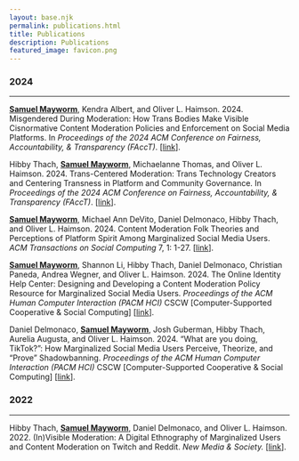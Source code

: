 ```yaml
---
layout: base.njk
permalink: publications.html
title: Publications
description: Publications
featured_image: favicon.png
---
```


### 2024
---
<b><u>Samuel Mayworm</u></b>, Kendra Albert, and Oliver L. Haimson. 2024. Misgendered During Moderation: How Trans Bodies Make Visible Cisnormative Content Moderation Policies and Enforcement on Social Media Platforms. In <i>Proceedings of the 2024 ACM Conference on Fairness, Accountability, & Transparency (FAccT)</i>. [<a href="https://doi.org/10.1145/3630106.3658907" target="_blank">link</a>].

Hibby Thach, <b><u>Samuel Mayworm</u></b>, Michaelanne Thomas, and Oliver L. Haimson. 2024. Trans-Centered Moderation: Trans Technology Creators and Centering Transness in Platform and Community Governance. In <i>Proceedings of the 2024 ACM Conference on Fairness, Accountability, & Transparency (FAccT)</i>. [<a href="https://doi.org/10.1145/3630106.3658909" target="_blank">link</a>].

<b><u>Samuel Mayworm</u></b>, Michael Ann DeVito, Daniel Delmonaco, Hibby Thach, and Oliver L. Haimson. 2024. Content Moderation Folk Theories and Perceptions of Platform Spirit Among Marginalized Social Media Users. <i>ACM Transactions on Social Computing</i> 7, 1: 1-27. [<a href="https://doi.org/10.1145/3632741" target="_blank">link</a>].

<b><u>Samuel Mayworm</u></b>, Shannon Li, Hibby Thach, Daniel Delmonaco, Christian Paneda, Andrea Wegner, and Oliver L. Haimson. 2024. The Online Identity Help Center: Designing and Developing a Content Moderation Policy Resource for Marginalized Social Media Users. <i>Proceedings of the ACM Human Computer Interaction (PACM HCI)</i> CSCW [Computer-Supported Cooperative & Social Computing] [<a href="https://doi.org/10.1145/3637406" target="_blank">link</a>].

Daniel Delmonaco, <b><u>Samuel Mayworm</u></b>, Josh Guberman, Hibby Thach, Aurelia Augusta, and Oliver L. Haimson. 2024. “What are you doing, TikTok?”: How Marginalized Social Media Users Perceive, Theorize, and “Prove” Shadowbanning. <i>Proceedings of the ACM Human Computer Interaction (PACM HCI)</i> CSCW [Computer-Supported Cooperative & Social Computing] [<a href="https://doi.org/10.1145/3637431" target="_blank">link</a>].

### 2022
---
Hibby Thach, <b><u>Samuel Mayworm</u></b>, Daniel Delmonaco, and Oliver L. Haimson. 2022. (In)Visible Moderation: A Digital Ethnography of Marginalized Users and Content Moderation on Twitch and Reddit. <i>New Media & Society.</i> [<a href="https://doi.org/10.1177/14614448221109804" target="_blank">link</a>].